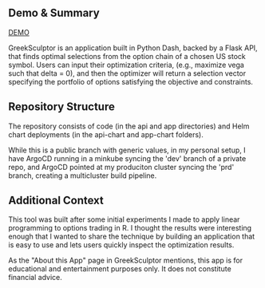 ## Demo & Summary
[DEMO](https://greek-sculptor.scaeangate.io)

GreekSculptor is an application built in Python Dash, backed by a Flask API, that finds optimal selections from the option chain of a chosen US stock symbol. Users can input their optimization criteria, (e.g., maximize vega such that delta = 0), and then the optimizer will return a selection vector specifying the portfolio of options satisfying the objective and constraints.

## Repository Structure
The repository consists of code (in the api and app directories) and Helm chart deployments (in the api-chart and app-chart folders).

While this is a public branch with generic values, in my personal setup, I have ArgoCD running in a minkube syncing the 'dev' branch of a private repo, and ArgoCD pointed at my produciton cluster syncing the 'prd' branch, creating a multicluster build pipeline.

## Additional Context
This tool was built after some initial experiments I made to apply linear programming to options trading in R. I thought the results were interesting enough that I wanted to share the technique by building an application that is easy to use and lets users quickly inspect the optimization results.

As the "About this App" page in GreekSculptor mentions, this app is for educational and entertainment purposes only. It does not constitute financial advice.

